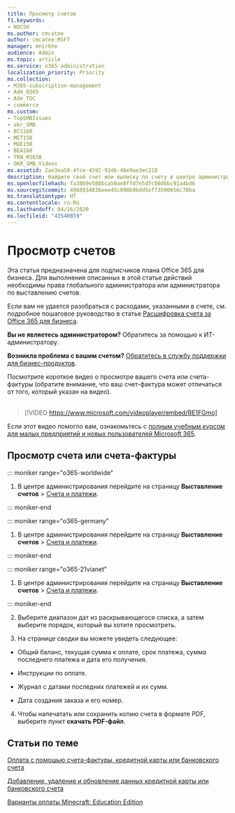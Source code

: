 ```yaml
---
title: Просмотр счетов
f1.keywords:
- NOCSH
ms.author: cmcatee
author: cmcatee-MSFT
manager: mnirkhe
audience: Admin
ms.topic: article
ms.service: o365-administration
localization_priority: Priority
ms.collection:
- M365-subscription-management
- Adm_O365
- Adm_TOC
- commerce
ms.custom:
- TopSMBIssues
- okr_SMB
- BCS160
- MET150
- MOE150
- BEA160
- TRN_M365B
- OKR_SMB_Videos
ms.assetid: 2ae3ea58-4fce-4592-91d6-46e9ae3ec218
description: Найдите свой счет или выписку по счету в центре администрирования Microsoft 365. Вы также можете сохранить и распечатать копию счета.
ms.openlocfilehash: fa3809e588bca50ae0ffd7e5dfc060bbc91a4bd6
ms.sourcegitcommit: 4988934836eee45c890b9bdd5ef73590656c78ba
ms.translationtype: HT
ms.contentlocale: ru-RU
ms.lasthandoff: 04/16/2020
ms.locfileid: "43540859"
---
```

# <a name="view-your-bill-or-invoice"></a>Просмотр счетов

Эта статья предназначена для подписчиков плана Office 365 для бизнеса. Для выполнения описанных в этой статье действий необходимы права глобального администратора или администратора по выставлению счетов.
  
Если вам не удается разобраться с расходами, указанными в счете, см. подробное пошаговое руководство в статье [Расшифровка счета за Office 365 для бизнеса](understand-your-invoice2.md).
  
 **Вы не являетесь администратором?** Обратитесь за помощью к ИТ-администратору. 
  
 **Возникла проблема с вашим счетом?** [Обратитесь в службу поддержки для бизнес-продуктов](../../admin/contact-support-for-business-products.md).

 Посмотрите короткое видео о просмотре вашего счета или счета-фактуры (обратите внимание, что ваш счет-фактура может отличаться от того, который указан на видео). <br><br>

> [!VIDEO https://www.microsoft.com/videoplayer/embed/RE1FGmo] 

Если этот видео помогло вам, ознакомьтесь с [полным учебным курсом для малых предприятий и новых пользователей Microsoft 365](https://support.office.com/article/6ab4bbcd-79cf-4000-a0bd-d42ce4d12816).
  
## <a name="view-a-bill-or-invoice"></a>Просмотр счета или счета-фактуры

::: moniker range="o365-worldwide"

1. В центре администрирования перейдите на страницу **Выставление счетов** \> <a href="https://go.microsoft.com/fwlink/p/?linkid=848039" target="_blank">Счета и платежи</a>.

::: moniker-end

::: moniker range="o365-germany"

1. В центре администрирования перейдите на страницу **Выставление счетов** > <a href="https://go.microsoft.com/fwlink/p/?linkid=848040" target="_blank">Счета и платежи</a>.

::: moniker-end

::: moniker range="o365-21vianet"

1. В центре администрирования перейдите на страницу **Выставление счетов** \> <a href="https://go.microsoft.com/fwlink/p/?linkid=2127421" target="_blank">Счета и платежи</a>.

::: moniker-end

2. Выберите диапазон дат из раскрывающегося списка, а затем выберите порядок, который вы хотите просмотреть.

3. На странице сводки вы можете увидеть следующее:

  - Общий баланс, текущая сумма к оплате, срок платежа, сумма последнего платежа и дата его получения.

  - Инструкции по оплате.

  - Журнал с датами последних платежей и их сумм.

  - Дата создания заказа и его номер.

4. Чтобы напечатать или сохранить копию счета в формате PDF, выберите пункт **скачать PDF-файл**.

  
## <a name="related-articles"></a>Статьи по теме

[Оплата с помощью счета-фактуры, кредитной карты или банковского счета](pay-for-your-subscription.md)
  
[Добавление, удаление и обновление данных кредитной карты или банковского счета](add-update-or-remove-credit-card-or-bank-account.md)

[Варианты оплаты Minecraft: Education Edition](https://go.microsoft.com/fwlink/p/?linkid=838761)